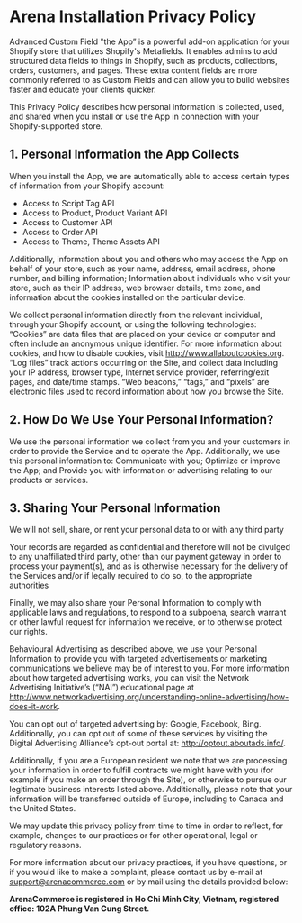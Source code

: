 # Arena Installation Privacy Policy

Advanced Custom Field "the App” is a powerful add-on application for your Shopify store that utilizes Shopify's Metafields. It enables admins to add structured data fields to things in Shopify, such as products, collections, orders, customers, and pages. These extra content fields are more commonly referred to as Custom Fields and can allow you to build websites faster and educate your clients quicker.

This Privacy Policy describes how personal information is collected, used, and shared when you install or use the App in connection with your Shopify-supported store.

## 1. Personal Information the App Collects

When you install the App, we are automatically able to access certain types of information from your Shopify account:

- Access to Script Tag API
- Access to Product, Product Variant API
- Access to Customer API
- Access to Order API
- Access to Theme, Theme Assets API

Additionally, information about you and others who may access the App on behalf of your store, such as your name, address, email address, phone number, and billing information; Information about individuals who visit your store, such as their IP address, web browser details, time zone, and information about the cookies installed on the particular device.

We collect personal information directly from the relevant individual, through your Shopify account, or using the following technologies: “Cookies” are data files that are placed on your device or computer and often include an anonymous unique identifier. For more information about cookies, and how to disable cookies, visit <a href="http://www.allaboutcookies.org" target="_blank">http://www.allaboutcookies.org</a>. “Log files” track actions occurring on the Site, and collect data including your IP address, browser type, Internet service provider, referring/exit pages, and date/time stamps. “Web beacons,” “tags,” and “pixels” are electronic files used to record information about how you browse the Site.

## 2. How Do We Use Your Personal Information?

We use the personal information we collect from you and your customers in order to provide the Service and to operate the App. Additionally, we use this personal information to: Communicate with you; Optimize or improve the App; and Provide you with information or advertising relating to our products or services.

## 3. Sharing Your Personal Information

We will not sell, share, or rent your personal data to or with any third party

Your records are regarded as confidential and therefore will not be divulged to any unaffiliated third party, other than our payment gateway in order to process your payment(s), and as is otherwise necessary for the delivery of the Services and/or if legally required to do so, to the appropriate authorities

Finally, we may also share your Personal Information to comply with applicable laws and regulations, to respond to a subpoena, search warrant or other lawful request for information we receive, or to otherwise protect our rights.

Behavioural Advertising as described above, we use your Personal Information to provide you with targeted advertisements or marketing communications we believe may be of interest to you. For more information about how targeted advertising works, you can visit the Network Advertising Initiative’s (“NAI”) educational page at <a href="http://www.networkadvertising.org/understanding-online-advertising/how-does-it-work" target="_blank">http://www.networkadvertising.org/understanding-online-advertising/how-does-it-work</a>.

You can opt out of targeted advertising by: Google, Facebook, Bing. Additionally, you can opt out of some of these services by visiting the Digital Advertising Alliance’s opt-out portal at: <a href="http://optout.aboutads.info/" target="_blank">http://optout.aboutads.info/</a>.

Additionally, if you are a European resident we note that we are processing your information in order to fulfill contracts we might have with you (for example if you make an order through the Site), or otherwise to pursue our legitimate business interests listed above. Additionally, please note that your information will be transferred outside of Europe, including to Canada and the United States.

We may update this privacy policy from time to time in order to reflect, for example, changes to our practices or for other operational, legal or regulatory reasons.

For more information about our privacy practices, if you have questions, or if you would like to make a complaint, please contact us by e-mail at support@arenacommerce.com or by mail using the details provided below:

**ArenaCommerce is registered in Ho Chi Minh City, Vietnam, registered office: 102A Phung Van Cung Street.**
